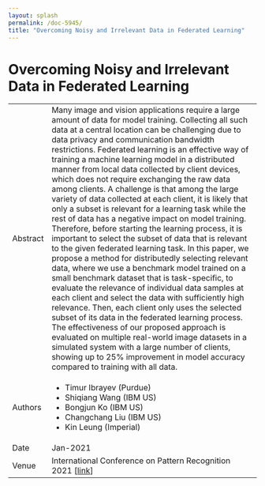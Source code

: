 ```yaml
---
layout: splash
permalink: /doc-5945/
title: "Overcoming Noisy and Irrelevant Data in Federated Learning"
---
```


# Overcoming Noisy and Irrelevant Data in Federated Learning

<table>
    <tbody>
    <tr>
        <td>Abstract</td>
        <td>Many image and vision applications require a large amount of data for model training. Collecting all such data at a central location can be challenging due to data privacy and communication bandwidth restrictions. Federated learning is an effective way of training a machine learning model in a distributed manner from local data collected by client devices, which does not require exchanging the raw data among clients. A challenge is that among the large variety of data collected at each client, it is likely that only a subset is relevant for a learning task while the rest of data has a negative impact on model training. Therefore, before starting the learning process, it is important to select the subset of data that is relevant to the given federated learning task. In this paper, we propose a method for distributedly selecting relevant data, where we use a benchmark model trained on a small benchmark dataset that is task-specific, to evaluate the relevance of individual data samples at each client and select the data with sufficiently high relevance. Then, each client only uses the selected subset of its data in the federated learning process. The effectiveness of our proposed approach is evaluated on multiple real-world image datasets in a simulated system with a large number of clients, showing up to 25% improvement in model accuracy compared to training with all data.</td>
    </tr>
    <tr>
        <td>Authors</td>
        <td>
            <ul>
                <li>Timur Ibrayev (Purdue)</li>
                <li>Shiqiang Wang (IBM US)</li>
                <li>Bongjun Ko (IBM US)</li>
                <li>Changchang Liu (IBM US)</li>
                <li>Kin Leung (Imperial)</li>
            </ul>
        </td>
    </tr>
    <tr>
        <td>Date</td>
        <td>Jan-2021</td>
    </tr>
    <tr>
        <td>Venue</td>
        <td>International Conference on Pattern Recognition 2021 [<a href="https://arxiv.org/abs/2001.08300">link</a>]</td>
    </tr>
    </tbody>
</table>
